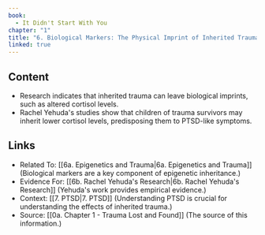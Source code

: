 ```yaml
---
book:
  - It Didn't Start With You
chapter: "1"
title: "6. Biological Markers: The Physical Imprint of Inherited Trauma"
linked: true
---
```



## Content

- Research indicates that inherited trauma can leave biological imprints, such as altered cortisol levels. 
- Rachel Yehuda's studies show that children of trauma survivors may inherit lower cortisol levels, predisposing them to PTSD-like symptoms.

## Links

- Related To: [[6a. Epigenetics and Trauma|6a. Epigenetics and Trauma]] (Biological markers are a key component of epigenetic inheritance.)
- Evidence For: [[6b. Rachel Yehuda's Research|6b. Rachel Yehuda's Research]] (Yehuda's work provides empirical evidence.)
- Context: [[7. PTSD|7. PTSD]] (Understanding PTSD is crucial for understanding the effects of inherited trauma.)
- Source: [[0a. Chapter 1 - Trauma Lost and Found]] (The source of this information.)

